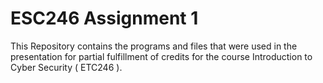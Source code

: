 # ESC246 Assignment 1

This Repository contains the programs and files that were used in the presentation
for partial fulfillment of credits for the course Introduction to Cyber Security ( ETC246 ).
 
